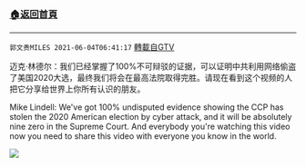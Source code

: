 ﻿###  [:house:返回首頁](https://github.com/ourhimalayas/txt)
---

`郭文贵MILES 2021-06-04T06:41:17` [轉載自GTV](https://gtv.org/web/#/UserInfo/5e596957357cc612d35a8044)

迈克·林德尔：我们已经掌握了100%不可辩驳的证据，可以证明中共利用网络偷盗了美国2020大选，最终我们将会在最高法院取得完胜。请现在看到这个视频的人把它分享给世界上你所有认识的朋友。

Mike Lindell: We've got 100% undisputed evidence showing the CCP has stolen the 2020 American election by cyber attack, and it will be absolutely nine zero in the Supreme Court. And everybody you're watching this video now you need to share this video with everyone you know in the world.


[![](https://filegroup.gtv.org/cdn-cgi/image/width=600/https://filegroup.gtv.org/group8/default/20210604/06/40/0/ddacfe2df372c6ea1463180ea5b8b6e8.png)](https://filegroup.gtv.org/group8/default/20210604/18/31/0/e910c99954468d9aa87efdbc72cfbb9f.mp4)